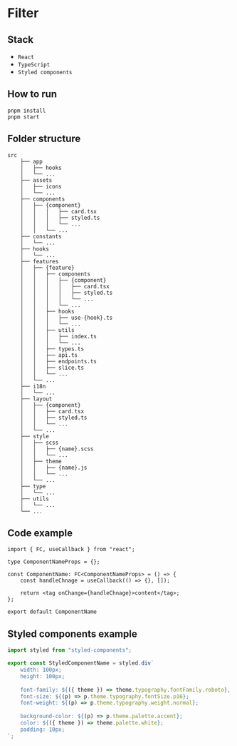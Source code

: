 # Filter

## Stack
* `React`
* `TypeScript`
* `Styled components`

## How to run
    pnpm install
    pnpm start

## Folder structure
    src
        ├── app
        │   ├── hooks
        │   └── ...
        ├── assets
        │   ├── icons
        │   └── ...
        ├── components
        │   ├── {component}
        │   │   │   ├── card.tsx
        │   │   │   ├── styled.ts
        │   │   │   └── ...
        │   │   └── ...
        ├── constants
        │   └── ...
        ├── hooks
        │   └── ...
        ├── features
        │   ├── {feature}
        │   │   ├── components
        │   │   │   ├── {component}
        │   │   │   │   ├── card.tsx
        │   │   │   │   ├── styled.ts
        │   │   │   │   └── ...
        │   │   │   └── ...
        │   │   ├── hooks
        │   │   │   ├── use-{hook}.ts
        │   │   │   └── ...  
        │   │   ├── utils
        │   │   │   ├── index.ts
        │   │   │   └── ...  
        │   │   ├── types.ts
        │   │   ├── api.ts
        │   │   ├── endpoints.ts
        │   │   ├── slice.ts
        │   │   └── ...  
        │   └── ...  
        ├── i18n
        │   └── ...
        ├── layout
        │   ├── {component}
        │   │   ├── card.tsx
        │   │   ├── styled.ts
        │   │   └── ...
        │   └── ...
        ├── style
        │   ├── scss  
        │   │   ├── {name}.scss 
        │   │   └── ... 
        │   ├── theme
        │   │   ├── {name}.js 
        │   │   └── ...
        │   └── ...
        ├── type
        │   └── ...
        ├── utils
        │   └── ...
        └── ...

## Code example

```tsx
import { FC, useCallback } from "react";

type ComponentNameProps = {};

const ComponentName: FC<ComponentNameProps> = () => {
    const handleChnage = useCallback(() => {}, []);

    return <tag onChange={handleChnage}>content</tag>;
};

export default ComponentName
```

## Styled components example

```ts
import styled from "styled-components";

export const StyledComponentName = styled.div`
    width: 100px;
    height: 100px;
  
    font-family: ${({ theme }) => theme.typography.fontFamily.roboto}, sans-serif;
    font-size: ${(p) => p.theme.typography.fontSize.p16};
    font-weight: ${(p) => p.theme.typography.weight.normal};
    
    background-color: ${(p) => p.theme.palette.accent};
    color: ${({ theme }) => theme.palette.white};
    padding: 10px;
`;
```